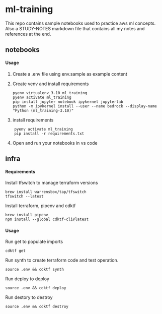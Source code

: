 

# ml-training


This repo contains sample notebooks used to practice aws ml concepts. Also a STUDY-NOTES markdown file that contains all my notes and references at the end.


## notebooks

#### Usage
1. Create a .env file using env.sample as example content

2. Create venv and install requirements 
    ```
    pyenv virtualenv 3.10 ml_training
    pyenv activate ml_training
    pip install jupyter notebook ipykernel jupyterlab
    python -m ipykernel install --user --name bedrock --display-name "Python (ml_training-3.10)"
    
    ```
3. install requirements
```
    pyenv activate ml_training
    pip install -r requirements.txt
```
4. Open and run your notebooks in vs code




## infra


#### Requirements
Install tfswitch to manage terraform versions
```
brew install warrensbox/tap/tfswitch
tfswitch --latest
```

Install terraform, pipenv and cdktf 
```
brew install pipenv
npm install --global cdktf-cli@latest
```

#### Usage

Run get to populate imports
```
cdktf get
```

Run synth to create terraform code and test operation.
```
source .env && cdktf synth
```

Run deploy to deploy
```
source .env && cdktf deploy
```

Run destory to destroy
```
source .env && cdktf destroy
```
